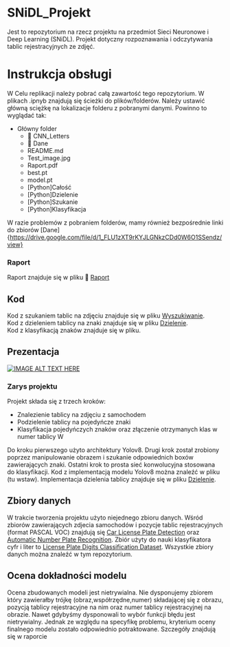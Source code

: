 # SNiDL_Projekt


Jest to repozytorium na rzecz projektu na przedmiot Sieci Neuronowe i Deep Learning (SNiDL). Projekt dotyczny rozpoznawania i odczytywania tablic rejestracyjnych ze zdjęć.


# Instrukcja obsługi 

W Celu replikacji należy pobrać całą zawartość tego repozytorium. W plikach .ipnyb znajdują się ścieżki do plików/folderów. Należy ustawić główną sciężkę na lokalizacje folderu z pobranymi danymi. Powinno to wyglądać tak:

- Główny folder
  - :file_folder: CNN_Letters
  - :file_folder: Dane
  - README.md
  - Test_image.jpg
  - Raport.pdf 
  - best.pt
  - model.pt
  - [Python]Całość
  - [Python]Dzielenie
  - [Python]Szukanie
  - [Python]Klasyfikacja

 W razie problemów z pobraniem folderów, mamy również bezpośrednie linki do zbiorów [Dane]{https://drive.google.com/file/d/1_FLU1zXT9rKYJLGNkzCDd0W6O1SSendz/view}
    

### Raport 
Raport znajduje się w pliku :notebook_with_decorative_cover: [Raport](Raport.pdf)

## Kod
Kod z szukaniem tablic na zdjęciu znajduje się w pliku [Wyszukiwanie]([Python]Wyszukiwanie.ipynb). <br />
Kod z dzieleniem tablicy na znaki znajduje się w pliku [Dzielenie]([Python]Dzielenie.ipynb). <br />
Kod z klasyfikacją znaków znajduje się w pliku.

## Prezentacja

[![IMAGE ALT TEXT HERE](https://img.youtube.com/vi/dQw4w9WgXcQ/0.jpg)](https://www.youtube.com/watch?v=dQw4w9WgXcQ)
### Zarys projektu

Projekt składa się z trzech kroków:

+ Znalezienie tablicy na zdjęciu z samochodem
+ Podzielenie tablicy na pojedyńcze znaki
+ Klasyfikacja pojedyńczych znaków oraz złączenie otrzymanych klas w numer tablicy W 

Do kroku pierwszego użyto architektury Yolov8. Drugi krok został zrobiony poprzez manipulowanie obrazem i szukanie odpowiednich boxów zawierających znaki. Ostatni krok to prosta sieć konwolucyjna stosowana do klasyfikacji. Kod z implementacją modelu Yolov8 można znaleźć w pliku (tu wstaw). Implementacja dzielenia tablicy znajduje się w pliku [Dzielenie](Dzielenie.ipynb).



## Zbiory danych
W trakcie tworzenia projektu użyto niejednego zbioru danych. Wśród zbiorów zawierających zdjecia samochodów i pozycje tablic rejestracyjnych (format PASCAL VOC) znajdują się [Car License Plate Detection](https://www.kaggle.com/datasets/andrewmvd/car-plate-detection) oraz [Automatic Number Plate Recognition](https://www.kaggle.com/datasets/aslanahmedov/number-plate-detection). Zbiór użyty do nauki klasyfikatora cyfr i liter to [License Plate Digits Classification Dataset](https://www.kaggle.com/datasets/aladdinss/license-plate-digits-classification-dataset). Wszystkie zbiory danych można znaleźć w tym repozytorium.

## Ocena dokładności modelu

Ocena zbudowanych modeli jest nietrywialna. Nie dysponujemy zbiorem który zawierałby trójkę (obraz,współrzędne,numer) składającej się z obrazu, pozycją tablicy rejestracyjne na nim oraz numer tablicy rejestracyjnej na obrazie. Nawet gdybyśmy dysponowali to wybór funkcji błędu jest nietrywialny. Jednak ze względu na specyfikę problemu, kryterium oceny finalnego modelu zostało odpowiednio potraktowane. Szczegóły znajdują się w raporcie

